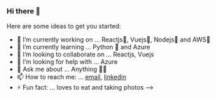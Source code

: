 ### Hi there 👋


Here are some ideas to get you started:

- 🔭 I’m currently working on ... Reactjs💙, Vuejs💚, Nodejs🤍 and AWS💛
- 🌱 I’m currently learning ... Python 🐍 and Azure
- 👯 I’m looking to collaborate on ... Reactjs, Vuejs
- 🤔 I’m looking for help with ... Azure
- 💬 Ask me about ... Anything 🤷‍♂️
- 📫 How to reach me: ... [email](shankhadeepraj@gmail.com), [linkedin](https://www.linkedin.com/in/shankhadeep-bhadra-a69a73b8/)
- ⚡ Fun fact: ... loves to eat and taking photos
-->
